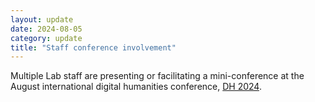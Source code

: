 ```yaml
---
layout: update
date: 2024-08-05
category: update
title: "Staff conference involvement"
---
```


Multiple Lab staff are presenting or facilitating a mini-conference at the August international digital humanities conference, [DH 2024](https://dh2024.adho.org/).